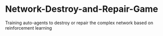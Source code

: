 # Network-Destroy-and-Repair-Game
Training auto-agents to destroy or repair the complex network based on reinforcement learning
